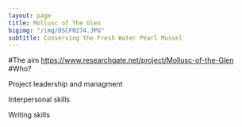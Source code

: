 ```yaml
---
layout: page
title: Mollusc of The Glen
bigimg: "/img/DSCF0274.JPG"
subtitle: Conserving the Fresh Water Pearl Mussel 
---
```


#The aim
https://www.researchgate.net/project/Mollusc-of-the-Glen
#Who? 


Project leadership and managment 

Interpersonal skills 

Writing skills 

